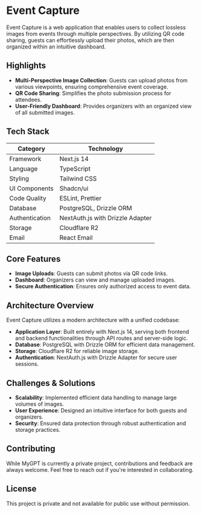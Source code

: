 # Event Capture

Event Capture is a web application that enables users to collect lossless images from events through multiple perspectives. By utilizing QR code sharing, guests can effortlessly upload their photos, which are then organized within an intuitive dashboard.

## Highlights

- **Multi-Perspective Image Collection**: Guests can upload photos from various viewpoints, ensuring comprehensive event coverage.
- **QR Code Sharing**: Simplifies the photo submission process for attendees.
- **User-Friendly Dashboard**: Provides organizers with an organized view of all submitted images.

## Tech Stack

| Category       | Technology                       |
| -------------- | -------------------------------- |
| Framework      | Next.js 14                       |
| Language       | TypeScript                       |
| Styling        | Tailwind CSS                     |
| UI Components  | Shadcn/ui                        |
| Code Quality   | ESLint, Prettier                 |
| Database       | PostgreSQL, Drizzle ORM          |
| Authentication | NextAuth.js with Drizzle Adapter |
| Storage        | Cloudflare R2                    |
| Email          | React Email                      |

## Core Features

- **Image Uploads**: Guests can submit photos via QR code links.
- **Dashboard**: Organizers can view and manage uploaded images.
- **Secure Authentication**: Ensures only authorized access to event data.

## Architecture Overview

Event Capture utilizes a modern architecture with a unified codebase:

- **Application Layer**: Built entirely with Next.js 14, serving both frontend and backend functionalities through API routes and server-side logic.
- **Database**: PostgreSQL with Drizzle ORM for efficient data management.
- **Storage**: Cloudflare R2 for reliable image storage.
- **Authentication**: NextAuth.js with Drizzle Adapter for secure user sessions.

## Challenges & Solutions

- **Scalability**: Implemented efficient data handling to manage large volumes of images.
- **User Experience**: Designed an intuitive interface for both guests and organizers.
- **Security**: Ensured data protection through robust authentication and storage practices.

## Contributing

While MyGPT is currently a private project, contributions and feedback are always welcome. Feel free to reach out if you're interested in collaborating.

## License

This project is private and not available for public use without permission.
